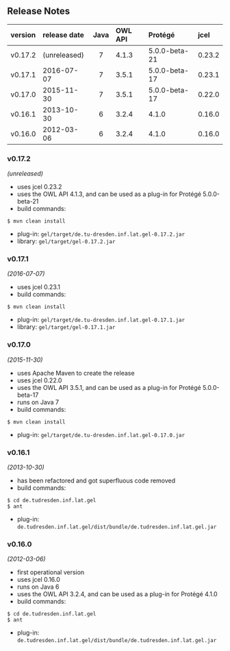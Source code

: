 
## Release Notes

| version | release date | Java | OWL API   | Protégé       | jcel   |
|:--------|:-------------|:----:|:----------|:--------------|:-------|
| v0.17.2 | (unreleased) | 7    | 4.1.3     | 5.0.0-beta-21 | 0.23.2 |
| v0.17.1 | 2016-07-07   | 7    | 3.5.1     | 5.0.0-beta-17 | 0.23.1 |
| v0.17.0 | 2015-11-30   | 7    | 3.5.1     | 5.0.0-beta-17 | 0.22.0 |
| v0.16.1 | 2013-10-30   | 6    | 3.2.4     | 4.1.0         | 0.16.0 |
| v0.16.0 | 2012-03-06   | 6    | 3.2.4     | 4.1.0         | 0.16.0 |



### v0.17.2
*(unreleased)*
* uses jcel 0.23.2
* uses the OWL API 4.1.3, and can be used as a plug-in for Protégé 5.0.0-beta-21
* build commands:
```
$ mvn clean install
```
* plug-in: `gel/target/de.tu-dresden.inf.lat.gel-0.17.2.jar`
* library: `gel/target/gel-0.17.2.jar`


### v0.17.1
*(2016-07-07)*
* uses jcel 0.23.1
* build commands:
```
$ mvn clean install
```
* plug-in: `gel/target/de.tu-dresden.inf.lat.gel-0.17.1.jar`
* library: `gel/target/gel-0.17.1.jar`


### v0.17.0
*(2015-11-30)*
* uses Apache Maven to create the release
* uses jcel 0.22.0
* uses the OWL API 3.5.1, and can be used as a plug-in for Protégé 5.0.0-beta-17
* runs on Java 7
* build commands:
```
$ mvn clean install
```
* plug-in: `gel/target/de.tu-dresden.inf.lat.gel-0.17.0.jar`


### v0.16.1
*(2013-10-30)*
* has been refactored and got superfluous code removed
* build commands:
```
$ cd de.tudresden.inf.lat.gel
$ ant
```
* plug-in: `de.tudresden.inf.lat.gel/dist/bundle/de.tudresden.inf.lat.gel.jar`


### v0.16.0
*(2012-03-06)*
* first operational version
* uses jcel 0.16.0
* runs on Java 6
* uses the OWL API 3.2.4, and can be used as a plug-in for Protégé 4.1.0
* build commands:
```
$ cd de.tudresden.inf.lat.gel
$ ant
```
* plug-in: `de.tudresden.inf.lat.gel/dist/bundle/de.tudresden.inf.lat.gel.jar`

